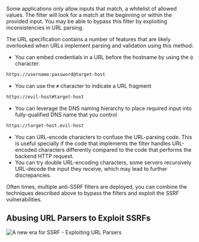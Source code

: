Some applications only allow inputs that match, a whitelist of allowed values. The filter will look for a match at the beginning or within the provided input. You may be able to bypass this filter by exploiting inconsistencies in URL parsing.

The URL specification contains a number of features that are likely overlooked when URLs implement parsing and validation using this method:
- You can embed credentials in a URL before the hostname by using the `@` character.
```txt
https://username:password@target-host
```
- You can use the `#` character to indicate a URL fragment
```txt
https://evil-host#target-host
```
- You can leverage the DNS naming hierarchy to place required input into fully-qualified DNS name that you control
```txt
https://target-host.evil-host
```
- You can URL-encode characters to confuse the URL-parsing code. This is useful specially if the code that implements the filter handles URL-encoded characters differently compared to the code that performs the backend HTTP request.
- You can try double URL-encoding characters, some servers recursively URL-decode the input they receive, which may lead to further discrepancies.

Often times, multiple anti-SSRF filters are deployed, you can combine the techniques described above to bypass the filters and exploit the SSRF vulnerabilities.
## Abusing URL Parsers to Exploit SSRFs
![A new era for SSRF - Exploiting URL Parsers](https://www.youtube.com/watch?v=D1S-G8rJrEk)